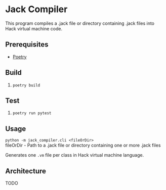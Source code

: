 # Jack Compiler

This program compiles a .jack file or directory containing .jack files into Hack virtual machine code.

## Prerequisites
* [Poetry](https://python-poetry.org)

## Build

1. `poetry build`


## Test
1. `poetry run pytest`

## Usage

`python -m jack_compiler.cli <fileOrDir>`  
fileOrDir - Path to a .jack file or directory containing one or more .jack files

Generates one `.vm` file per class in Hack virtual machine language.

## Architecture

TODO
